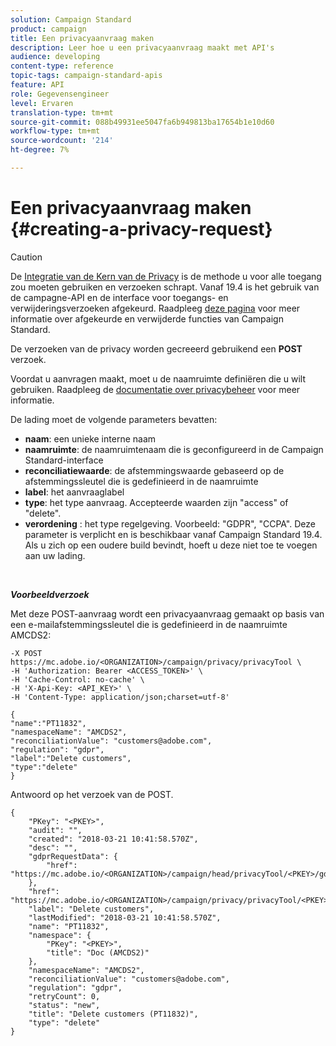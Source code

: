 ```yaml
---
solution: Campaign Standard
product: campaign
title: Een privacyaanvraag maken
description: Leer hoe u een privacyaanvraag maakt met API's
audience: developing
content-type: reference
topic-tags: campaign-standard-apis
feature: API
role: Gegevensengineer
level: Ervaren
translation-type: tm+mt
source-git-commit: 088b49931ee5047fa6b949813ba17654b1e10d60
workflow-type: tm+mt
source-wordcount: '214'
ht-degree: 7%

---
```



# Een privacyaanvraag maken {#creating-a-privacy-request}

>[!CAUTION]
>
>De [Integratie van de Kern van de Privacy](https://adobe.io/apis/cloudplatform/gdpr.html) is de methode u voor alle toegang zou moeten gebruiken en verzoeken schrapt. Vanaf 19.4 is het gebruik van de campagne-API en de interface voor toegangs- en verwijderingsverzoeken afgekeurd. Raadpleeg [deze pagina](../../rn/using/deprecated-features.md) voor meer informatie over afgekeurde en verwijderde functies van Campaign Standard.

De verzoeken van de privacy worden gecreeerd gebruikend een **POST** verzoek.

Voordat u aanvragen maakt, moet u de naamruimte definiëren die u wilt gebruiken. Raadpleeg de [documentatie over privacybeheer](https://helpx.adobe.com/nl/campaign/kb/acs-privacy.html#ManagingPrivacyRequests) voor meer informatie.

De lading moet de volgende parameters bevatten:

* **naam**: een unieke interne naam
* **naamruimte**: de naamruimtenaam die is geconfigureerd in de Campaign Standard-interface
* **reconciliatiewaarde**: de afstemmingswaarde gebaseerd op de afstemmingssleutel die is gedefinieerd in de naamruimte
* **label**: het aanvraaglabel
* **type**: het type aanvraag. Accepteerde waarden zijn &quot;access&quot; of &quot;delete&quot;.
* **verordening** : het type regelgeving. Voorbeeld: &quot;GDPR&quot;, &quot;CCPA&quot;. Deze parameter is verplicht en is beschikbaar vanaf Campaign Standard 19.4. Als u zich op een oudere build bevindt, hoeft u deze niet toe te voegen aan uw lading.

<br/>

***Voorbeeldverzoek***

Met deze POST-aanvraag wordt een privacyaanvraag gemaakt op basis van een e-mailafstemmingssleutel die is gedefinieerd in de naamruimte AMCDS2:

```
-X POST https://mc.adobe.io/<ORGANIZATION>/campaign/privacy/privacyTool \
-H 'Authorization: Bearer <ACCESS_TOKEN>' \
-H 'Cache-Control: no-cache' \
-H 'X-Api-Key: <API_KEY>' \
-H 'Content-Type: application/json;charset=utf-8'

{
"name":"PT11832",
"namespaceName": "AMCDS2",
"reconciliationValue": "customers@adobe.com",
"regulation": "gdpr",
"label":"Delete customers",
"type":"delete"
}
```

Antwoord op het verzoek van de POST.

```
{
    "PKey": "<PKEY>",
    "audit": "",
    "created": "2018-03-21 10:41:58.570Z",
    "desc": "",
    "gdprRequestData": {
        "href": "https://mc.adobe.io/<ORGANIZATION>/campaign/head/privacyTool/<PKEY>/gdprRequestData/"
    },
    "href": "https://mc.adobe.io/<ORGANIZATION>/campaign/privacy/privacyTool/<PKEY>",
    "label": "Delete customers",
    "lastModified": "2018-03-21 10:41:58.570Z",
    "name": "PT11832",
    "namespace": {
        "PKey": "<PKEY>",
        "title": "Doc (AMCDS2)"
    },
    "namespaceName": "AMCDS2",
    "reconciliationValue": "customers@adobe.com",
    "regulation": "gdpr",
    "retryCount": 0,
    "status": "new",
    "title": "Delete customers (PT11832)",
    "type": "delete"
}
```
